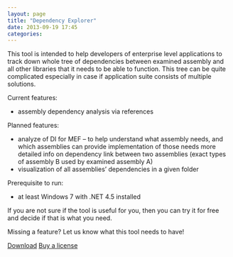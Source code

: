 ```yaml
---
layout: page
title: "Dependency Explorer"
date: 2013-09-19 17:45
categories: 
---
```



This tool is intended to help developers of enterprise level applications to track down whole tree of dependencies between examined assembly and all other libraries that it needs to be able to function. This tree can be quite complicated especially in case if application suite consists of multiple solutions.


Current features:

- assembly dependency analysis via references  


Planned features:

- analyze of DI for MEF – to help understand what assembly needs, and which assemblies can provide implementation of those needs
more detailed info on dependency link between two assemblies (exact types of assembly B used by examined assembly A)  
- visualization of all assemblies’ dependencies in a given folder   

Prerequisite to run:

- at least Windows 7 with .NET 4.5 installed 

If you are not sure if the tool is useful for you, then you can try it for free and decide if that is what you need. 

Missing a feature? Let us know what this tool needs to have!


<p class="button-block">
  <a class="btn btn-lg btn-success" href="/downloads/DependencyExplorer-v1.0.0.35.zip" role="button">Download</a>
  <a class="btn btn-lg btn-primary" href="http://sites.fastspring.com/softtiny/product/dependencyexplorer" role="button">Buy a license</a>
</p>
